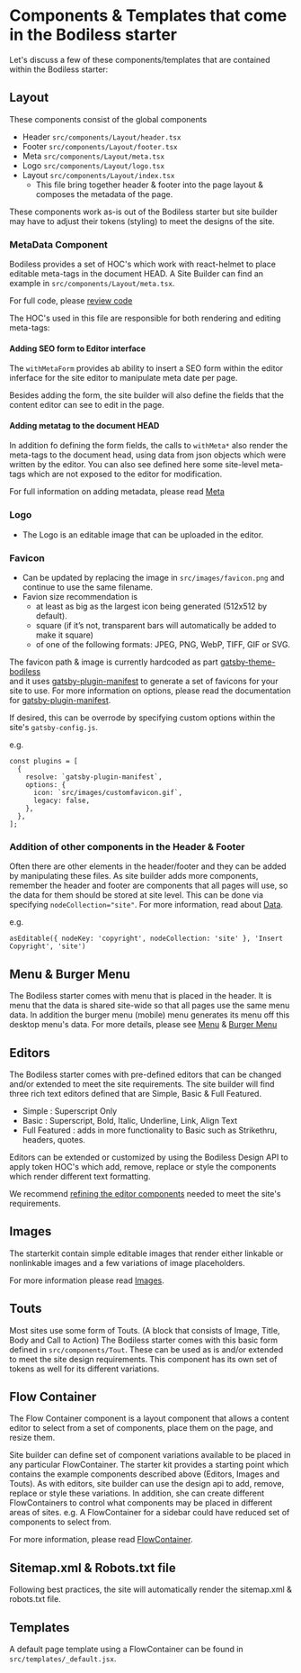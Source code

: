 # Components & Templates that come in the Bodiless starter

Let's discuss a few of these components/templates that are contained within the Bodiless starter:

## Layout

These components consist of the global components

* Header `src/components/Layout/header.tsx`
* Footer `src/components/Layout/footer.tsx`
* Meta `src/components/Layout/meta.tsx`
* Logo `src/components/Layout/logo.tsx`
* Layout `src/components/Layout/index.tsx`
  * This file bring together header & footer into the page layout & composes the
    metadata of the page.

These components work as-is out of the Bodiless starter but site builder may
have to adjust their tokens (styling) to meet the designs of the site.

### MetaData Component

Bodiless provides a set of HOC's which work with react-helmet to place editable
meta-tags in the document HEAD.  A Site Builder can find an example in
`src/components/Layout/meta.tsx`.

For full code, please
[review code](https://github.com/johnsonandjohnson/Bodiless-JS/tree/master/examples/starter/src/components/Layout)

The HOC's used in this file are responsible for both rendering and editing meta-tags:

#### Adding SEO form to Editor interface
The `withMetaForm` provides ab ability to insert a SEO form
within the editor inferface for the site editor to manipulate meta date per
page. 

Besides adding the form, the site builder will also define the fields that the
content editor can see to edit in the page.

#### Adding metatag to the document HEAD

In addition fo defining the form fields, the calls to `withMeta*` also render
the meta-tags to the document head, using data from json objects which were
written by the editor. You can also see defined here some site-level meta-tags
which are not exposed to the editor for modification.

For full information on adding metadata, please read [Meta](TBD)

### Logo

* The Logo is an editable image that can be uploaded in the editor.

### Favicon

* Can be updated by replacing the image in `src/images/favicon.png` and continue
  to use the same filename.
* Favion size recommendation is 
  * at least as big as the largest icon being generated (512x512 by default).
  * square (if it’s not, transparent bars will automatically be added to make it square)
  * of one of the following formats: JPEG, PNG, WebP, TIFF, GIF or SVG.

The favicon path & image is currently hardcoded as part
[gatsby-theme-bodiless](https://github.com/johnsonandjohnson/Bodiless-JS/blob/master/packages/gatsby-theme-bodiless/gatsby-config.js)  
and it uses
[gatsby-plugin-manifest](https://www.gatsbyjs.org/packages/gatsby-plugin-manifest/)
to generate a set of favicons for your site to use. For more information on
options, please read the documentation for
[gatsby-plugin-manifest](https://www.gatsbyjs.org/packages/gatsby-plugin-manifest/).

If desired, this can be overrode by specifying custom options within the site's
`gatsby-config.js`.

e.g.
```
const plugins = [
  {
    resolve: `gatsby-plugin-manifest`,
    options: {
      icon: `src/images/customfavicon.gif`,
      legacy: false,
    },  
  },
];
```

### Addition of other components in the Header & Footer

Often there are other elements in the header/footer and they can be added by
manipulating these files. As site builder adds more components, remember the
header and footer are components that all pages will use, so the data for them
should be stored at site level. This can be done via specifying
`nodeCollection="site"`. For more information, read about
[Data](../..//Development/Architecture/Data).

e.g.
```
asEditable({ nodeKey: 'copyright', nodeCollection: 'site' }, 'Insert Copyright', 'site')
```

## Menu & Burger Menu

The Bodiless starter comes with menu that is placed in the header. It is menu
that the data is shared site-wide so that all pages use the same menu data. In
addition the burger menu (mobile) menu generates its menu off this desktop
menu's data. For more details, please see
[Menu](/Components/Organisms/MainMenu) &
[Burger Menu](/Components/Organisms/BurgerMenu)

## Editors

The Bodiless starter comes with pre-defined editors that can be changed and/or
extended to meet the site requirements. The site builder will find three rich text editors
defined that are Simple, Basic & Full Featured.

* Simple : Superscript Only
* Basic : Superscript, Bold, Italic, Underline, Link, Align Text
* Full Featured : adds in more functionality to Basic such as Strikethru, headers, quotes.

Editors can be extended or customized by using the Bodiless Design API to apply
token HOC's which add, remove, replace or style the components which render
different text formatting.

We recommend
[refining the editor components](/Components/RichText?id=richtext-component)
needed to meet the site's requirements.

## Images

The starterkit contain simple editable images that render either linkable or
nonlinkable images and a few variations of image placeholders.

For more information please read [Images](/Components/Image).

## Touts

Most sites use some form of Touts. (A block that consists of Image, Title, Body
and Call to Action) The Bodiless starter comes with this basic form defined in
`src/components/Tout`. These can be used as is and/or extended to meet
the site design requirements. This component has its own set of tokens as well
for its different variations.

## Flow Container

The Flow Container component is a layout component that allows a content editor
to select from a set of components, place them on the page, and resize them.

Site builder can define set of component variations available to be placed in
any particular FlowContainer. The starter kit provides a starting point which
contains the example components described above (Editors, Images and Touts). As
with editors, site builder can use the design api to add, remove, replace or
style these variations. In addition, she can create different FlowContainers to
control what components may be placed in different areas of sites. e.g. A
FlowContainer for a sidebar could have reduced set of components to select from.

For more information, please read [FlowContainer](/Components/FlowContainer).

## Sitemap.xml & Robots.txt file

Following best practices, the site will automatically render the sitemap.xml &
robots.txt file.

## Templates
A default page template using a FlowContainer can be found in
`src/templates/_default.jsx`.
